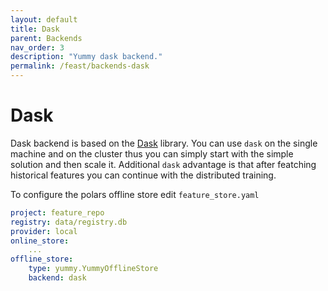 ```yaml
---
layout: default
title: Dask
parent: Backends
nav_order: 3
description: "Yummy dask backend."
permalink: /feast/backends-dask
---
```


# Dask

Dask backend is based on the [Dask](https://www.dask.org/) library.
You can use `dask` on the single machine and on the cluster thus you can
simply start with the simple solution and then scale it.
Additional `dask` advantage is that after featching historical features you can 
continue with the distributed training. 

To configure the polars offline store edit `feature_store.yaml`
```yaml
project: feature_repo
registry: data/registry.db
provider: local
online_store:
    ...
offline_store:
    type: yummy.YummyOfflineStore
    backend: dask
```


